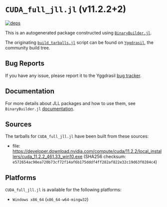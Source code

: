 # `CUDA_full_jll.jl` (v11.2.2+2)

[![deps](https://juliahub.com/docs/CUDA_full_jll/deps.svg)](https://juliahub.com/ui/Packages/CUDA_full_jll/dEkbx?page=2)

This is an autogenerated package constructed using [`BinaryBuilder.jl`](https://github.com/JuliaPackaging/BinaryBuilder.jl).

The originating [`build_tarballs.jl`](https://github.com/JuliaPackaging/Yggdrasil/blob/79b2a71d38e8ad68e60c89d1ac075b1c4c1bd7d6/C/CUDA/CUDA_full@11.2/build_tarballs.jl) script can be found on [`Yggdrasil`](https://github.com/JuliaPackaging/Yggdrasil/), the community build tree.

## Bug Reports

If you have any issue, please report it to the Yggdrasil [bug tracker](https://github.com/JuliaPackaging/Yggdrasil/issues).

## Documentation

For more details about JLL packages and how to use them, see `BinaryBuilder.jl` [documentation](https://docs.binarybuilder.org/stable/jll/).

## Sources

The tarballs for `CUDA_full_jll.jl` have been built from these sources:

* file: https://developer.download.nvidia.com/compute/cuda/11.2.2/local_installers/cuda_11.2.2_461.33_win10.exe (SHA256 checksum: `e572654ac90ea720b73cf72f14af6b175dddf4ff282af822e32c19d63f0284c4`)

## Platforms

`CUDA_full_jll.jl` is available for the following platforms:

* `Windows x86_64` (`x86_64-w64-mingw32`)
